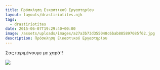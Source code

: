 ```yaml
---
title: Πρόσκληση Εικαστικού Εργαστηρίου
layout: layouts/drastiriotites.njk
tags:
  - drastiriotites
date: 2015-06-07T19:29:40+00:00
image: /assets/uploads/images/a27a3b73d355048c6bab885897085f62.jpg
description: Πρόσκληση Εικαστικού Εργαστηρίου
---
```

<!-- excerpt -->

Σας περιμένουμε με χαρά!!

![](/assets/uploads/images/90701d02ae3da0e5a21abbd900c25748.jpg)
